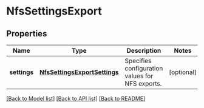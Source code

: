 # NfsSettingsExport

## Properties
Name | Type | Description | Notes
------------ | ------------- | ------------- | -------------
**settings** | [**NfsSettingsExportSettings**](NfsSettingsExportSettings.md) | Specifies configuration values for NFS exports. | [optional] 

[[Back to Model list]](../README.md#documentation-for-models) [[Back to API list]](../README.md#documentation-for-api-endpoints) [[Back to README]](../README.md)


